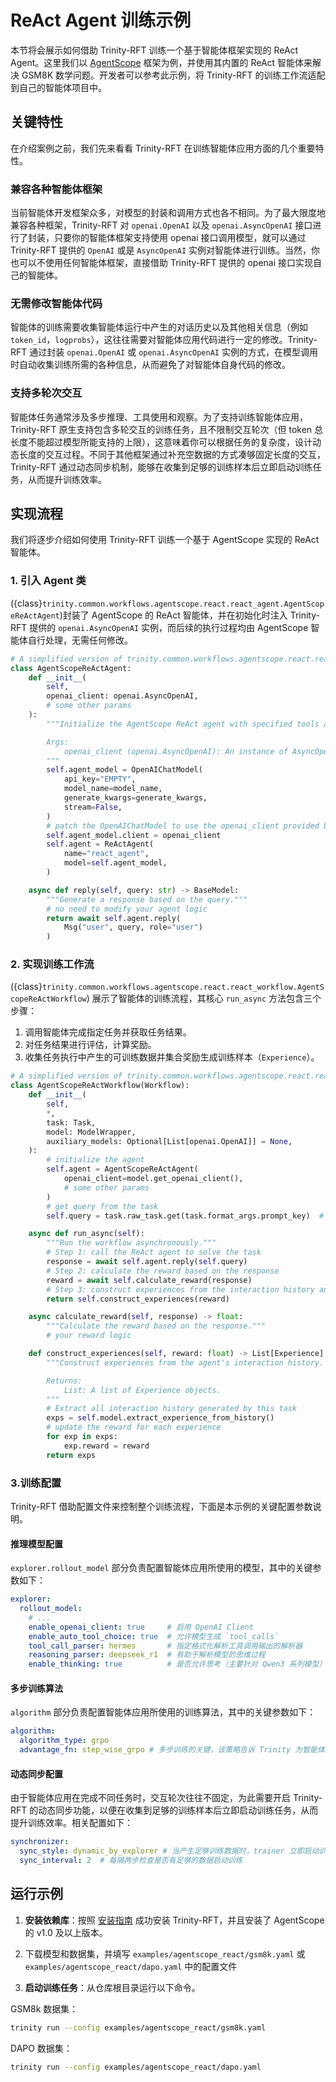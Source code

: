 # ReAct Agent 训练示例

本节将会展示如何借助 Trinity-RFT 训练一个基于智能体框架实现的 ReAct Agent。这里我们以 [AgentScope](https://github.com/modelscope/agentscope) 框架为例，并使用其内置的 ReAct 智能体来解决 GSM8K 数学问题。开发者可以参考此示例，将 Trinity-RFT 的训练工作流适配到自己的智能体项目中。


## 关键特性

在介绍案例之前，我们先来看看 Trinity-RFT 在训练智能体应用方面的几个重要特性。

### 兼容各种智能体框架

当前智能体开发框架众多，对模型的封装和调用方式也各不相同。为了最大限度地兼容各种框架，Trinity-RFT 对 `openai.OpenAI` 以及 `openai.AsyncOpenAI` 接口进行了封装，只要你的智能体框架支持使用 openai 接口调用模型，就可以通过 Trinity-RFT 提供的 `OpenAI` 或是 `AsyncOpenAI` 实例对智能体进行训练。当然，你也可以不使用任何智能体框架，直接借助 Trinity-RFT 提供的 openai 接口实现自己的智能体。


### 无需修改智能体代码

智能体的训练需要收集智能体运行中产生的对话历史以及其他相关信息（例如 `token_id`，`logprobs`），这往往需要对智能体应用代码进行一定的修改。Trinity-RFT 通过封装 `openai.OpenAI` 或 `openai.AsyncOpenAI` 实例的方式，在模型调用时自动收集训练所需的各种信息，从而避免了对智能体自身代码的修改。


### 支持多轮次交互

智能体任务通常涉及多步推理、工具使用和观察。为了支持训练智能体应用，Trinity-RFT 原生支持包含多轮交互的训练任务，且不限制交互轮次（但 token 总长度不能超过模型所能支持的上限），这意味着你可以根据任务的复杂度，设计动态长度的交互过程。不同于其他框架通过补充空数据的方式凑够固定长度的交互，Trinity-RFT 通过动态同步机制，能够在收集到足够的训练样本后立即启动训练任务，从而提升训练效率。


## 实现流程

我们将逐步介绍如何使用 Trinity-RFT 训练一个基于 AgentScope 实现的 ReAct 智能体。


### 1. 引入 Agent 类

({class}`trinity.common.workflows.agentscope.react.react_agent.AgentScopeReActAgent`)封装了 AgentScope 的 ReAct 智能体，并在初始化时注入 Trinity-RFT 提供的 `openai.AsyncOpenAI` 实例，而后续的执行过程均由 AgentScope 智能体自行处理，无需任何修改。


```python
# A simplified version of trinity.common.workflows.agentscope.react.react_agent.AgentScopeReActAgent
class AgentScopeReActAgent:
    def __init__(
        self,
        openai_client: openai.AsyncOpenAI,
        # some other params
    ):
        """Initialize the AgentScope ReAct agent with specified tools and model.

        Args:
            openai_client (openai.AsyncOpenAI): An instance of AsyncOpenAI client.
        """
        self.agent_model = OpenAIChatModel(
            api_key="EMPTY",
            model_name=model_name,
            generate_kwargs=generate_kwargs,
            stream=False,
        )
        # patch the OpenAIChatModel to use the openai_client provided by Trinity-RFT
        self.agent_model.client = openai_client
        self.agent = ReActAgent(
            name="react_agent",
            model=self.agent_model,
        )

    async def reply(self, query: str) -> BaseModel:
        """Generate a response based on the query."""
        # no need to modify your agent logic
        return await self.agent.reply(
            Msg("user", query, role="user")
        )
```

### 2. 实现训练工作流


({class}`trinity.common.workflows.agentscope.react.react_workflow.AgentScopeReActWorkflow`) 展示了智能体的训练流程，其核心 `run_async` 方法包含三个步骤：

  1. 调用智能体完成指定任务并获取任务结果。
  2. 对任务结果进行评估，计算奖励。
  3. 收集任务执行中产生的可训练数据并集合奖励生成训练样本（`Experience`）。

```python
# A simplified version of trinity.common.workflows.agentscope.react.react_workflow.AgentScopeReActWorkflow
class AgentScopeReActWorkflow(Workflow):
    def __init__(
        self,
        *,
        task: Task,
        model: ModelWrapper,
        auxiliary_models: Optional[List[openai.OpenAI]] = None,
    ):
        # initialize the agent
        self.agent = AgentScopeReActAgent(
            openai_client=model.get_openai_client(),
            # some other params
        )
        # get query from the task
        self.query = task.raw_task.get(task.format_args.prompt_key)  # type: ignore [index]

    async def run_async(self):
        """Run the workflow asynchronously."""
        # Step 1: call the ReAct agent to solve the task
        response = await self.agent.reply(self.query)
        # Step 2: calculate the reward based on the response
        reward = await self.calculate_reward(response)
        # Step 3: construct experiences from the interaction history and return them
        return self.construct_experiences(reward)

    async calculate_reward(self, response) -> float:
        """Calculate the reward based on the response."""
        # your reward logic

    def construct_experiences(self, reward: float) -> List[Experience]:
        """Construct experiences from the agent's interaction history.

        Returns:
            List: A list of Experience objects.
        """
        # Extract all interaction history generated by this task
        exps = self.model.extract_experience_from_history()
        # update the reward for each experience
        for exp in exps:
            exp.reward = reward
        return exps

```

### 3.训练配置

Trinity-RFT 借助配置文件来控制整个训练流程，下面是本示例的关键配置参数说明。

#### 推理模型配置

`explorer.rollout_model` 部分负责配置智能体应用所使用的模型，其中的关键参数如下：


```yaml
explorer:
  rollout_model:
    # ...
    enable_openai_client: true     # 启用 OpenAI Client
    enable_auto_tool_choice: true  # 允许模型生成 `tool_calls`
    tool_call_parser: hermes       # 指定格式化解析工具调用输出的解析器
    reasoning_parser: deepseek_r1  # 有助于解析模型的思维过程
    enable_thinking: true          # 是否允许思考（主要针对 Qwen3 系列模型）
```

#### 多步训练算法

`algorithm` 部分负责配置智能体应用所使用的训练算法，其中的关键参数如下：

```yaml
algorithm:
  algorithm_type: grpo
  advantage_fn: step_wise_grpo # 多步训练的关键，该策略告诉 Trinity 为智能体执行路径中的每一步创建独立的训练样本。`grpo` 算法随后使用这些样本来更新模型。
```

#### 动态同步配置

由于智能体应用在完成不同任务时，交互轮次往往不固定，为此需要开启 Trinity-RFT 的动态同步功能，以便在收集到足够的训练样本后立即启动训练任务，从而提升训练效率。相关配置如下：

```yaml
synchronizer:
  sync_style: dynamic_by_explorer # 当产生足够训练数据时，trainer 立即启动训练任务，而不是对生成的数据补齐到一个固定规模，能够有效提升训练效率
  sync_interval: 2  # 每隔两步检查是否有足够的数据启动训练
```


## 运行示例

1. **安装依赖库**：按照 [安装指南](/tutorial/installation.md) 成功安装 Trinity-RFT，并且安装了 AgentScope 的 v1.0 及以上版本。

2. 下载模型和数据集，并填写 `examples/agentscope_react/gsm8k.yaml` 或 `examples/agentscope_react/dapo.yaml` 中的配置文件

3. **启动训练任务**：从仓库根目录运行以下命令。


  GSM8k 数据集：
  ```bash
  trinity run --config examples/agentscope_react/gsm8k.yaml
  ```

  DAPO 数据集：
  ```bash
  trinity run --config examples/agentscope_react/dapo.yaml
  ```

